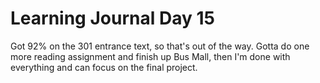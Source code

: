 # Learning Journal Day 15

Got 92% on the 301 entrance text, so that's out of the way. Gotta do one more reading assignment and finish up Bus Mall, then I'm done with everything and can focus on the final project.
